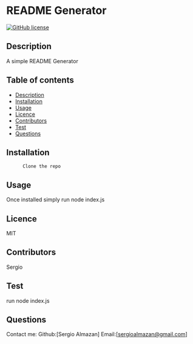   # **README Generator**
  [![GitHub license](https://img.shields.io/github/license/Naereen/StrapDown.js.svg)](https://github.com/Naereen/StrapDown.js/blob/master/LICENSE)
  ## Description 
  A simple README Generator
  ## Table of contents
  - [Description](#Description)
  - [Installation](#Installation)
  - [Usage](#Usage)
  - [Licence](#Licence)
  - [Contributors](#Contributors)
  - [Test](#Test)
  - [Questions](#Questions) 
  ## Installation
          Clone the repo
  ## Usage
  Once installed simply run node index.js
  ## Licence
  MIT
  ## Contributors
  Sergio
  ## Test
  run node index.js
  ## Questions
  Contact me:
  Github:[Sergio Almazan]
  Email:[sergioalmazan@gmail.com]
  